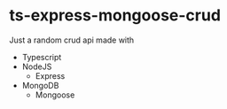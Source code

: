 # ts-express-mongoose-crud

Just a random crud api made with
- Typescript
- NodeJS
    - Express
- MongoDB
    - Mongoose
